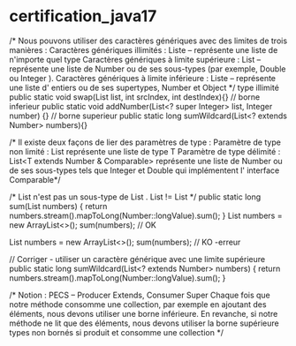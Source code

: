 # certification_java17
/*
Nous pouvons utiliser des caractères génériques avec des limites de trois manières :
Caractères génériques illimités : Liste<?> – représente une liste de n'importe quel type
Caractères génériques à limite supérieure : List<? extends Number> – représente une liste de Number ou de ses sous-types (par exemple, Double ou Integer ).
Caractères génériques à limite inférieure : Liste<? super Integer> – représente une liste d' entiers ou de ses supertypes, Number et Object
*/
type illimité 
public static void swap(List<?> list, int srcIndex, int destIndex){}
// borne inferieur
public static void addNumber(List<? super Integer> list, Integer number) {}
// borne superieur
public static long sumWildcard(List<? extends Number> numbers){}

/*
Il existe deux façons de lier des paramètres de type :
Paramètre de type non limité : List<T> représente une liste de type T
Paramètre de type délimité : List<T extends Number & Comparable> représente une liste de Number ou de ses sous-types tels que Integer et Double qui implémentent l' interface Comparable*/

/*
List<Long> n'est pas un sous-type de List<Number> .
List<Number> != List<Integer>
*/
public static long sum(List<Number> numbers) {
return numbers.stream().mapToLong(Number::longValue).sum();
}
List<Number> numbers = new ArrayList<>();
sum(numbers); // OK

List<Integer> numbers = new ArrayList<>();
sum(numbers); // KO -erreur

// Corriger - utiliser un caractère générique avec une limite supérieure
public static long sumWildcard(List<? extends Number> numbers) {
return numbers.stream().mapToLong(Number::longValue).sum();
}

/*
Notion : PECS – Producer Extends, Consumer Super
Chaque fois que notre méthode consomme une collection, par exemple en ajoutant des éléments, nous devons utiliser une borne inférieure.
En revanche, si notre méthode ne lit que des éléments, nous devons utiliser la borne supérieure
types non bornés si produit et consomme une collection
*/
